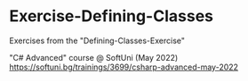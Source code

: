 # Exercise-Defining-Classes

Exercises from the "Defining-Classes-Exercise"

"C# Advanced" course @ SoftUni (May 2022) https://softuni.bg/trainings/3699/csharp-advanced-may-2022
